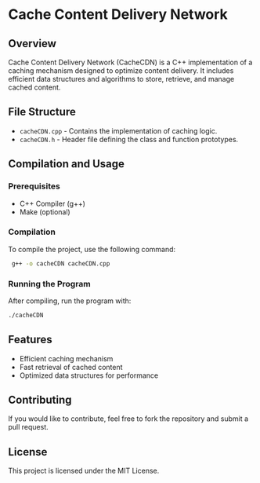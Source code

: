 # Cache Content Delivery Network

## Overview
Cache Content Delivery Network (CacheCDN) is a C++ implementation of a caching mechanism designed to optimize content delivery. It includes efficient data structures and algorithms to store, retrieve, and manage cached content.

## File Structure
- `cacheCDN.cpp` - Contains the implementation of caching logic.
- `cacheCDN.h` - Header file defining the class and function prototypes.

## Compilation and Usage

### Prerequisites
- C++ Compiler (g++)
- Make (optional)

### Compilation
To compile the project, use the following command:
```sh
 g++ -o cacheCDN cacheCDN.cpp
```

### Running the Program
After compiling, run the program with:
```sh
./cacheCDN
```

## Features
- Efficient caching mechanism
- Fast retrieval of cached content
- Optimized data structures for performance

## Contributing
If you would like to contribute, feel free to fork the repository and submit a pull request.

## License
This project is licensed under the MIT License.

